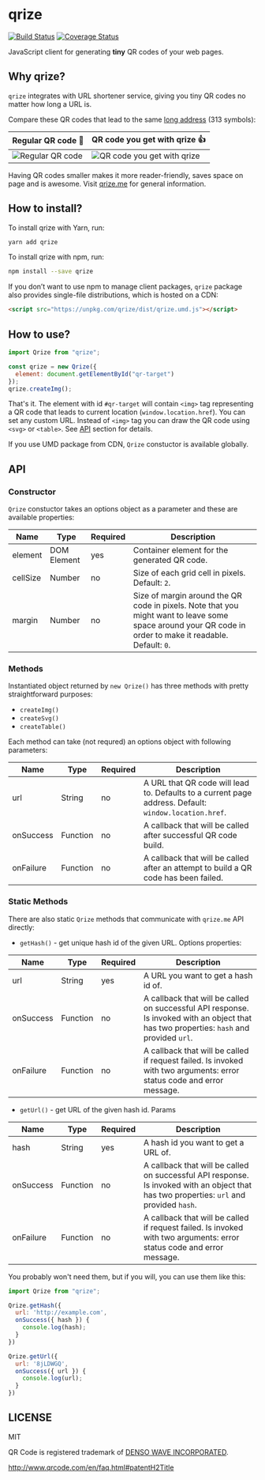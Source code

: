 # qrize

[![Build Status](https://travis-ci.org/qrize/qrize.svg?branch=master)](https://travis-ci.org/qrize/qrize)
[![Coverage Status](https://coveralls.io/repos/github/qrize/qrize/badge.svg?branch=master)](https://coveralls.io/github/qrize/qrize?branch=master)

JavaScript client for generating **tiny** QR codes of your web pages.

## Why qrize?

`qrize` integrates with URL shortener service, giving you tiny QR codes no matter how long a URL is.

Compare these QR codes that lead to the same [long address](https://www.amazon.com/b/ref=s9_acss_bw_en_BGG15eve_d_1_9_w?_encoding=UTF8&node=25&pf_rd_m=ATVPDKIKX0DER&pf_rd_s=merchandised-search-top-3&pf_rd_r=5NYMKAJQQQB3H3J1XTES&pf_rd_r=5NYMKAJQQQB3H3J1XTES&pf_rd_t=101&pf_rd_p=c0b03f4d-c947-45e3-9b66-2bd220509181&pf_rd_p=c0b03f4d-c947-45e3-9b66-2bd220509181&pf_rd_i=283155) (313 symbols):

| Regular QR code :hankey:                                                            | QR code you get with qrize :+1:                                                                |
|-------------------------------------------------------------------------------------|------------------------------------------------------------------------------------------------|
| ![Regular QR code](https://raw.githubusercontent.com/qrize/qrize/assets/big_qr.gif) | ![QR code you get with qrize](https://raw.githubusercontent.com/qrize/qrize/assets/qrized1.gif) |

Having QR codes smaller makes it more reader-friendly, saves space on page and is awesome. Visit [qrize.me](http://qrize.me) for general information.


## How to install?

To install qrize with Yarn, run:

```sh
yarn add qrize
```

To install qrize with npm, run:

```sh
npm install --save qrize
```

If you don’t want to use npm to manage client packages, `qrize` package also provides single-file distributions, which is hosted on a CDN:

```html
<script src="https://unpkg.com/qrize/dist/qrize.umd.js"></script>
```

## How to use?

```js
import Qrize from "qrize";

const qrize = new Qrize({
  element: document.getElementById("qr-target")
});
qrize.createImg();
```

That's it. The element with id `#qr-target` will contain `<img>` tag representing a QR code that leads to current location (`window.location.href`). You can set any custom URL. Instead of `<img>` tag you can draw the QR code using `<svg>` or `<table>`. See [API](#user-content-api) section for details.

If you use UMD package from CDN, `Qrize` constuctor is available globally.

## API

### Constructor

`Qrize` constuctor takes an options object as a parameter and these are available properties:

| Name     | Type        | Required | Description                                                                                                                                            |
|----------|-------------|----------|--------------------------------------------------------------------------------------------------------------------------------------------------------|
| element  | DOM Element | yes      | Container element for the generated QR code.                                                                                                           |
| cellSize | Number      | no       | Size of each grid cell in pixels. Default: `2`.                                                                                                        |
| margin   | Number      | no       | Size of margin around the QR code in pixels. Note that you might want to leave some space around your QR code in order to make it readable. Default: `0`. |

### Methods

Instantiated object returned by `new Qrize()` has three methods with pretty straightforward purposes:

- `createImg()`
- `createSvg()`
- `createTable()`

Each method can take (not requred) an options object with following parameters:

| Name      | Type     | Required | Description                                                                                           |
|-----------|----------|----------|-------------------------------------------------------------------------------------------------------|
| url       | String   | no       | A URL that QR code will lead to. Defaults to a current page address. Default: `window.location.href`. |
| onSuccess | Function | no       | A callback that will be called after successful QR code build.                                        |
| onFailure | Function | no       | A callback that will be called after an attempt to build a QR code has been failed.                      |

### Static Methods

There are also static `Qrize` methods that communicate with `qrize.me` API directly:

- `getHash()` - get unique hash id of the given URL. Options properties:

| Name      | Type     | Required | Description                                                                                                                              |
|-----------|----------|----------|------------------------------------------------------------------------------------------------------------------------------------------|
| url       | String   | yes      | A URL you want to get a hash id of.                                                                                                      |
| onSuccess | Function | no       | A callback that will be called on successful API response. Is invoked with an object that has two properties: `hash` and provided `url`. |
| onFailure | Function | no       | A callback that will be called if request failed. Is invoked with two arguments: error status code and error message.                    |

- `getUrl()` - get URL of the given hash id. Params

| Name      | Type     | Required | Description                                                                                                                              |
|-----------|----------|----------|------------------------------------------------------------------------------------------------------------------------------------------|
| hash      | String   | yes      | A hash id you want to get a URL of.                                                                                                      |
| onSuccess | Function | no       | A callback that will be called on successful API response. Is invoked with an object that has two properties: `url` and provided `hash`. |
| onFailure | Function | no       | A callback that will be called if request failed. Is invoked with two arguments: error status code and error message.                    |

You probably won't need them, but if you will, you can use them like this:

```js
import Qrize from "qrize";

Qrize.getHash({
  url: 'http://example.com',
  onSuccess({ hash }) {
    console.log(hash);
  }
})

Qrize.getUrl({
  url: '8jLDWGQ',
  onSuccess({ url }) {
    console.log(url);
  }
})
```

## LICENSE

MIT

QR Code is registered trademark of [DENSO WAVE INCORPORATED](http://www.denso-wave.com/en/).

http://www.qrcode.com/en/faq.html#patentH2Title
